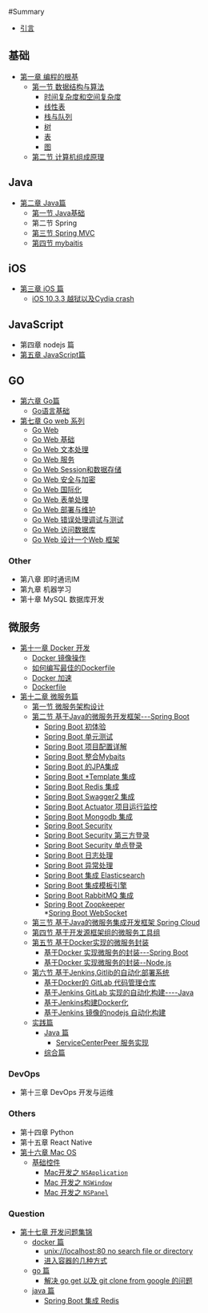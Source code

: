 #Summary

* [引言](README.md)

## 基础

* [第一章 编程的根基](chapter1.md)
  * [第一节 数据结构与算法](chapter1/Section1.md)
    * [时间复杂度和空间复杂度](chapter1/Section1/part1.md)
    * [线性表](chapter1/Section1/part2.md)
    * [栈与队列](chapter1/Section1/part3.md)
    * [树](chapter1/Section1/part4.md)
    * [表](chapter1/Section1/part5.md)
    * [图](chapter1/Section1/part6.md)
  * [第二节 计算机组成原理](chapter1/Section2.md)

## Java

* [第二章 Java篇](chapter2.md)
  * [第一节 Java基础](chapter2/di-yi-jie-java-ji-chu.md)
  * 第二节 Spring 
  * [第三节 Spring MVC](chapter2/di-san-jie-spring-mvc.md)
  * [第四节 mybaitis](chapter2/di-si-jie-mybaitis.md)

## iOS

* [第三章 iOS 篇](ios-pian.md)
  * [iOS 10.3.3 越狱以及Cydia crash](chapter3/Section1.md)

## JavaScript

* 第四章 nodejs 篇
* [第五章 JavaScript篇](chapter5.md)

## GO

* [第六章 Go篇](chapter6.md)
  * [Go语言基础](chapter6/di-yi-jie-go-yu-yan-ji-chu.md)
* [第七章 Go web 系列](chapter7.md)
  * [Go Web](chapter7/go-web.md)
  * [Go Web 基础](chapter7/go-web-ji-chu.md)
  * [Go Web 文本处理](chapter7/go-web-wen-ben-chu-li.md)
  * [Go Web 服务](chapter7/go-web-fu-wu.md)
  * [Go Web Session和数据存储](chapter7/go-web-sessionhe-shu-ju-cun-chu.md)
  * [Go Web 安全与加密](chapter7/go-web-an-quan-yu-jia-mi.md)
  * [Go Web 国际化](chapter7/go-web-guo-ji-hua.md)
  * [Go Web 表单处理](chapter7/go-web-biao-dan-chu-li.md)
  * [Go Web 部署与维护](chapter7/go-web-bu-shu-yu-wei-hu.md)
  * [Go Web 错误处理调试与测试](chapter7/go-web-cuo-wu-chu-li-diao-shi-yu-ce-shi.md)
  * [Go Web 访问数据库](chapter7/go-web-fang-wen-shu-ju-ku.md)
  * [Go Web 设计一个Web 框架](chapter7/go-web-she-ji-yi-ge-web-kuang-jia.md)

### Other

* 第八章 即时通讯IM
* 第九章 机器学习
* 第十章 MySQL 数据库开发

## 微服务

* [第十一章 Docker 开发](chapter11.md)
  * [Docker 镜像操作](chapter11/Section1.md)
  * [如何编写最佳的Dockerfile](chapter11/Section2.md)
  * [Docker 加速](chapter11/Section3.md)
  * [Dockerfile](chapter11/Section4.md)
* [第十二章 微服务篇](chapter12.md)
  * [第一节 微服务架构设计](chapter12/Section1.md)
  * [第二节 基于Java的微服务开发框架---Spring Boot](chapter12/Section2.md)
      * [Spring Boot 初体验](chapter12/Section2/part1.md)
      * [Spring Boot 单元测试](chapter12/Section2/part2.md)
      * [Spring Boot 项目配置详解](chapter12/Section2/part3.md)
      * [Spring Boot 整合Mybaits](chapter12/Section2/part4.md)
      * [Spring Boot  的JPA集成](chapter12/Section2/part5.md)
      * [Spring Boot *Template 集成](chapter12/Section2/part6.md)
      * [Spring Boot Redis 集成](chapter12/Section2/part7.md)
      * [Spring Boot Swagger2 集成](chapter12/Section2/part8.md)
      * [Spring Boot Actuator 项目运行监控](chapter12/Section2/part9.md)
      * [Spring Boot Mongodb 集成](chapter12/Section2/part10.md)
      * [Spring Boot Security](chapter12/Section2/part11.md) 
      * [Spring Boot Security 第三方登录](chapter12/Section2/part12.md)
      * [Spring Boot Security 单点登录](chapter12/Section2/part19.md)
      * [Spring Boot 日志处理](chapter12/Section2/part13.md)
      * [Spring Boot 异常处理](chapter12/Section2/part14.md)
      * [Spring Boot 集成 Elasticsearch](chapter12/Section2/part15.md) 
      * [Spring Boot 集成模板引擎](chapter12/Section2/part16.md)
      * [Spring Boot RabbitMQ 集成](chapter12/Section2/part17.md)
      * [Spring Boot Zoopkeeper](chapter12/Section2/part18.md)  
      *[Spring Boot WebSocket](chapter12/Section2/part20.md)  
  * [第三节 基于Java的微服务集成开发框架 Spring Cloud](chapter12/Section3.md)
  * [第四节 基于开发源框架组的微服务工具组](chapter12/Section4.md)  
  * [第五节 基于Docker实现的微服务封装](chapter12/Section5.md)
    * [基于Docker 实现微服务的封装---Spring Boot](chapter12/Section5/part1.md)
    * [基于Docker 实现微服务的封装--Node.js](chapter12/Section5/part2.md)
  * [第六节 基于Jenkins,Gitlib的自动化部署系统](chapter12/Section6.md)
    * [基于Docker的 GitLab 代码管理仓库](chapter12/Section6/part1.md)
    * [基于Jenkins GitLab 实现的自动化构建----Java](chapter12/Section6/part2.md)
    * [基于Jenkins构建Docker化](chapter12/Section6/part3.md)
    * [基于Jenkins 镜像的nodejs 自动化构建](chapter12/Section6/part4.md)
  * [实践篇](chapter12/shi-jian-pian.md)
    * [Java 篇](chapter12/shi-jian-pian/java-pian.md)
      * [ServiceCenterPeer 服务实现](chapter12/shi-jian-pian/java-pian/servicecenterpeer-fu-wu-shi-xian.md)
    * [综合篇](chapter12/shi-jian-pian/zong-he-pian.md)

### DevOps

* 第十三章 DevOps 开发与运维

### Others
* 第十四章 Python
* 第十五章 React Native
* [第十六章 Mac OS](chapter16.md)
  * [基础控件](chapter16/Section1.md)
    * [Mac开发之 `NSApplication`](chapter16/Section1/part1.md)
    * [Mac 开发之 `NSWindow`](chapter16/Section1/part2.md)
    * [Mac 开发之 `NSPanel`](chapter16/Section1/part3.md)

### Question
* [第十七章 开发问题集锦](chapter17.md)
  * [docker 篇](chapter17/Section1.md)
    * [unix://localhost:80 no search file or directory](chapter17/Section1/unixlocalhost80-no-search-file-or-directory.md)
    * [进入容器的几种方式](chapter17/Section1/jin-ru-rong-qi-de-ji-zhong-fang-shi.md)
  * [go 篇](chapter17/Section2.md)
    * [解决 go get  以及 git clone from google 的问题](chapter17/Section2/jie-jue-go-get-yi-ji-git-clone-from-google-de-wen-ti.md) 
  * [java 篇](chapter17/Section3.md)
    * [Spring Boot 集成 Redis](chapter17/Section3/part1.md)
